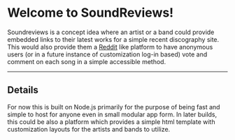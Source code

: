 Welcome to SoundReviews!
===================


Soundreviews is a concept idea where an artist or a band could provide embedded links to their latest works for a simple recent discography site.  This would also provide them a [Reddit](http://www.reddit.com) like platform to have anonymous users (or in a future instance of customization log-in based) vote and comment on each song in a simple accessible method.

----------


Details
-------------

For now this is built on Node.js primarily for the purpose of being fast and simple to host for anyone even in small modular app form.   In later builds, this could be also a platform which provides a simple html template with customization layouts for the artists and bands to utilize.
